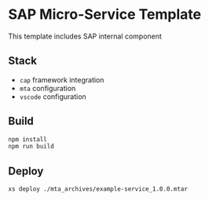 # SAP Micro-Service Template

This template includes SAP internal component

## Stack

* `cap` framework integration
* `mta` configuration
* `vscode` configuration

## Build

```bash
npm install
npm run build
```

## Deploy

```bash
xs deploy ./mta_archives/example-service_1.0.0.mtar
```